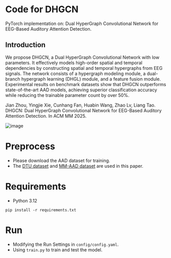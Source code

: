 # Code for DHGCN
PyTorch implementation on: Dual HyperGraph Convolutional Network for EEG-Based Auditory Attention Detection.
## Introduction
We propose DHGCN, a Dual HyperGraph Convolutional Network with low parameters. It effectively models high-order spatial and temporal dependencies by constructing spatial and temporal hypergraphs from EEG signals. The network consists of a hypergraph modeling module, a dual-branch hypergraph learning (DHGL) module, and a feature fusion module. Experimental results on benchmark datasets show that DHGCN outperforms state-of-the-art AAD models, achieving superior classification accuracy while reducing the trainable parameter count by over 50%.

Jian Zhou, Yingjie Xie, Cunhang Fan, Huabin Wang, Zhao Lv, Liang Tao. DHGCN: Dual HyperGraph Convolutional Network for EEG-Based Auditory Attention Detection. In ACM MM 2025.

![image](https://github.com/nobody1219/DHGCN/main/Overreview.png)

# Preprocess
- Please download the AAD dataset for training.
- The [DTU dataset](https://zenodo.org/record/1199011#.Yx6eHKRBxPa) and [MM-AAD dataset](https://dl.acm.org/doi/10.1016/j.inffus.2025.102946) are used in this paper.

# Requirements
- Python 3.12

`pip install -r requirements.txt`

# Run
- Modifying the Run Settings in `config/config.yaml`.
- Using `train.py` to train and test the model.
